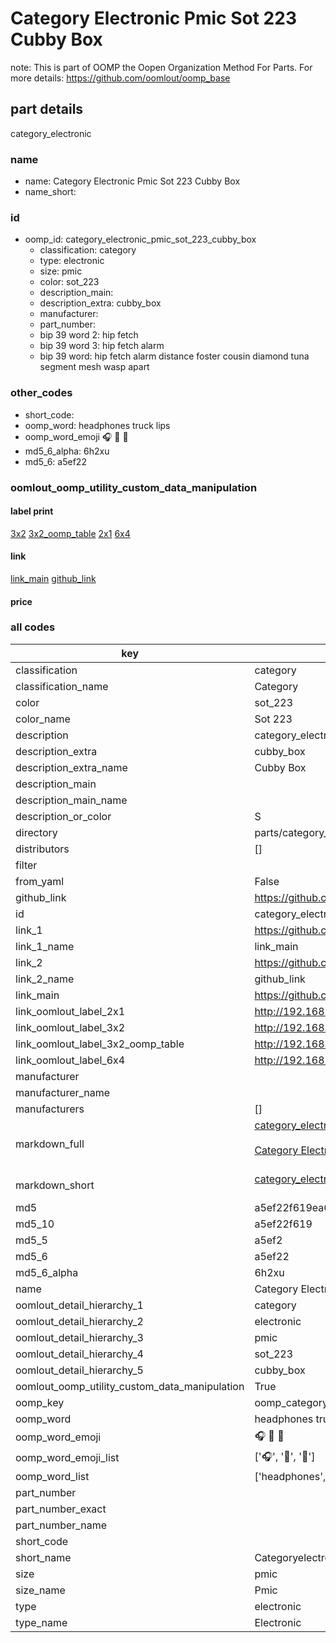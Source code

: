 # Category Electronic Pmic Sot 223 Cubby Box  

note: This is part of OOMP the Oopen Organization Method For Parts. For more details: https://github.com/oomlout/oomp_base

##  part details



category_electronic

### name
* name: Category Electronic Pmic Sot 223 Cubby Box
* name_short: 
### id
* oomp_id: category_electronic_pmic_sot_223_cubby_box
  * classification: category
  * type: electronic
  * size: pmic
  * color: sot_223
  * description_main: 
  * description_extra: cubby_box
  * manufacturer: 
  * part_number: 
  * bip 39 word 2: hip fetch
  * bip 39 word 3: hip fetch alarm
  * bip 39 word: hip fetch alarm distance foster cousin diamond tuna segment mesh wasp apart

### other_codes
* short_code: 
* oomp_word: headphones truck lips
* oomp_word_emoji :headphones: :truck: :lips:
* md5_6_alpha: 6h2xu
* md5_6: a5ef22






### oomlout_oomp_utility_custom_data_manipulation
#### label print
[3x2](http://192.168.1.245:1112/?label=oomp%206h2xu)
[3x2_oomp_table](http://192.168.1.107:1112/?label=oomp%206h2xu)
[2x1](http://192.168.1.242:1112/?label=oomp%206h2xu)
[6x4](http://192.168.1.55:1112/?label=oomp%206h2xu)    

#### link

[link_main](https://github.com/oomlout/oomlout_oomp_current_version_messy/tree/main/parts/category_electronic_pmic_sot_223_cubby_box) [github_link](https://github.com/oomlout/oomlout_oomp_part_src/tree/main/parts/category_electronic_pmic_sot_223_cubby_box)                             

#### price







### all codes 
| key | value |  
| --- | --- |  
| classification | category |  
| classification_name | Category |  
| color | sot_223 |  
| color_name | Sot 223 |  
| description | category_electronic |  
| description_extra | cubby_box |  
| description_extra_name | Cubby Box |  
| description_main |  |  
| description_main_name |  |  
| description_or_color | S  |  
| directory | parts/category_electronic_pmic_sot_223_cubby_box |  
| distributors | [] |  
| filter |  |  
| from_yaml | False |  
| github_link | https://github.com/oomlout/oomlout_oomp_part_src/tree/main/parts/category_electronic_pmic_sot_223_cubby_box |  
| id | category_electronic_pmic_sot_223_cubby_box |  
| link_1 | https://github.com/oomlout/oomlout_oomp_current_version_messy/tree/main/parts/category_electronic_pmic_sot_223_cubby_box |  
| link_1_name | link_main |  
| link_2 | https://github.com/oomlout/oomlout_oomp_part_src/tree/main/parts/category_electronic_pmic_sot_223_cubby_box |  
| link_2_name | github_link |  
| link_main | https://github.com/oomlout/oomlout_oomp_current_version_messy/tree/main/parts/category_electronic_pmic_sot_223_cubby_box |  
| link_oomlout_label_2x1 | http://192.168.1.242:1112/?label=oomp%206h2xu |  
| link_oomlout_label_3x2 | http://192.168.1.245:1112/?label=oomp%206h2xu |  
| link_oomlout_label_3x2_oomp_table | http://192.168.1.107:1112/?label=oomp%206h2xu |  
| link_oomlout_label_6x4 | http://192.168.1.55:1112/?label=oomp%206h2xu |  
| manufacturer |  |  
| manufacturer_name |  |  
| manufacturers | [] |  
| markdown_full | [category_electronic_pmic_sot_223_cubby_box](https://github.com/oomlout/oomlout_oomp_current_version_messy/tree/main/parts/category_electronic_pmic_sot_223_cubby_box)<br>[](https://github.com/oomlout/oomlout_oomp_current_version_messy/tree/main/parts/category_electronic_pmic_sot_223_cubby_box)<br>[Category Electronic Pmic Sot 223 Cubby Box](https://github.com/oomlout/oomlout_oomp_current_version_messy/tree/main/parts/category_electronic_pmic_sot_223_cubby_box)<br><br> |  
| markdown_short | [category_electronic_pmic_sot_223_cubby_box](https://github.com/oomlout/oomlout_oomp_current_version_messy/tree/main/parts/category_electronic_pmic_sot_223_cubby_box)<br><br> |  
| md5 | a5ef22f619ea67a4c5ae03fa0b95535f |  
| md5_10 | a5ef22f619 |  
| md5_5 | a5ef2 |  
| md5_6 | a5ef22 |  
| md5_6_alpha | 6h2xu |  
| name | Category Electronic Pmic Sot 223 Cubby Box |  
| oomlout_detail_hierarchy_1 | category |  
| oomlout_detail_hierarchy_2 | electronic |  
| oomlout_detail_hierarchy_3 | pmic |  
| oomlout_detail_hierarchy_4 | sot_223 |  
| oomlout_detail_hierarchy_5 | cubby_box |  
| oomlout_oomp_utility_custom_data_manipulation | True |  
| oomp_key | oomp_category_electronic_pmic_sot_223_cubby_box |  
| oomp_word | headphones truck lips |  
| oomp_word_emoji | :headphones: :truck: :lips: |  
| oomp_word_emoji_list | [':headphones:', ':truck:', ':lips:'] |  
| oomp_word_list | ['headphones', 'truck', 'lips'] |  
| part_number |  |  
| part_number_exact |  |  
| part_number_name |  |  
| short_code |  |  
| short_name | Categoryelectronic |  
| size | pmic |  
| size_name | Pmic |  
| type | electronic |  
| type_name | Electronic |  
